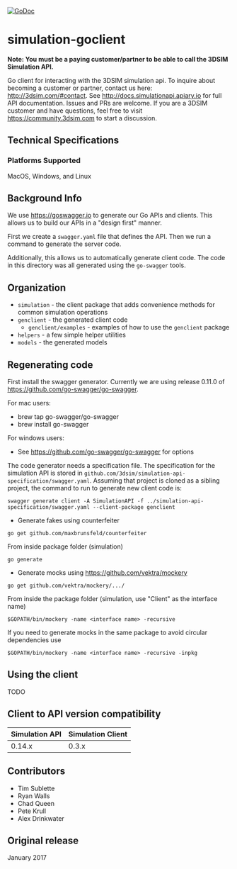 [![GoDoc](https://godoc.org/github.com/3DSIM/simulation-goclient?status.svg)](https://godoc.org/github.com/3DSIM/simulation-goclient)

# simulation-goclient
**Note: You must be a paying customer/partner to be able to call the 3DSIM Simulation API.**

Go client for interacting with the 3DSIM simulation api.  To inquire about becoming a customer or partner, contact us here: http://3dsim.com/#contact.  See http://docs.simulationapi.apiary.io for full API documentation.
Issues and PRs are welcome.  If you are a 3DSIM customer and have questions, feel free to visit https://community.3dsim.com to start a discussion.

## Technical Specifications

### Platforms Supported
MacOS, Windows, and Linux

## Background Info
We use https://goswagger.io to generate our Go APIs and clients.  This allows
us to build our APIs in a "design first" manner.

First we create a `swagger.yaml` file that defines the API.  Then we run a command
to generate the server code.

Additionally, this allows us to automatically generate client code.  The code in this
directory was all generated using the `go-swagger` tools.


## Organization
* `simulation` - the client package that adds convenience methods for common simulation operations
* `genclient` - the generated client code
   * `genclient/examples` - examples of how to use the `genclient` package
* `helpers` - a few simple helper utilities
* `models` - the generated models

## Regenerating code
First install the swagger generator.  Currently we are using release 0.11.0 of https://github.com/go-swagger/go-swagger.

For mac users:
* brew tap go-swagger/go-swagger
* brew install go-swagger

For windows users:
* See https://github.com/go-swagger/go-swagger for options

The code generator needs a specification file.  The specification for the simulation API is stored in `github.com/3dsim/simulation-api-specification/swagger.yaml`.  Assuming that project
is cloned as a sibling project, the command to run to generate new client code is:
```
swagger generate client -A SimulationAPI -f ../simulation-api-specification/swagger.yaml --client-package genclient
```


* Generate fakes using counterfeiter
```
go get github.com/maxbrunsfeld/counterfeiter
```
From inside package folder (simulation)
```
go generate
```

* Generate mocks using https://github.com/vektra/mockery
```
go get github.com/vektra/mockery/.../
```
From inside the package folder (simulation, use "Client" as the interface name)
```
$GOPATH/bin/mockery -name <interface name> -recursive
```

If you need to generate mocks in the same package to avoid circular dependencies use
```
$GOPATH/bin/mockery -name <interface name> -recursive -inpkg
```

## Using the client
TODO

## Client to API version compatibility

| Simulation API | Simulation Client |
| ------------- | ------------- |
| 0.14.x  | 0.3.x |


## Contributors
* Tim Sublette
* Ryan Walls
* Chad Queen
* Pete Krull
* Alex Drinkwater

## Original release
January 2017
